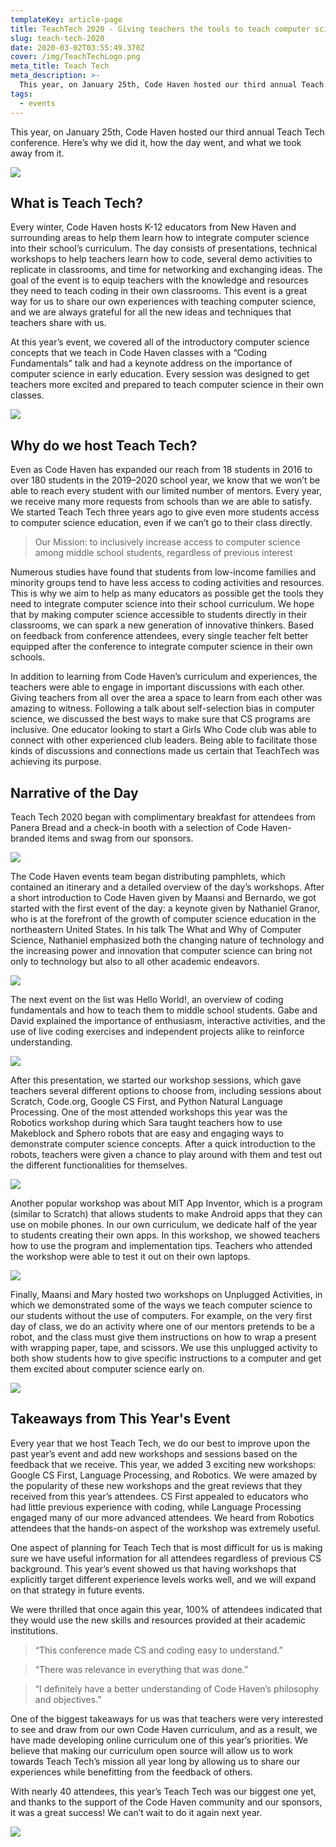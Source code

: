```yaml
---
templateKey: article-page
title: TeachTech 2020 - Giving teachers the tools to teach computer science
slug: teach-tech-2020
date: 2020-03-02T03:55:49.370Z
cover: /img/TeachTechLogo.png
meta_title: Teach Tech
meta_description: >-
  This year, on January 25th, Code Haven hosted our third annual Teach Tech conference. Here’s why we did it, how the day went, and what we took away from it.
tags:
  - events
---
```


This year, on January 25th, Code Haven hosted our third annual Teach Tech conference. Here’s why we did it, how the day went, and what we took away from it.

![](/img/TeachTechLogo.png)

## What is Teach Tech?

Every winter, Code Haven hosts K-12 educators from New Haven and surrounding areas to help them learn how to integrate computer science into their school’s curriculum. The day consists of presentations, technical workshops to help teachers learn how to code, several demo activities to replicate in classrooms, and time for networking and exchanging ideas. The goal of the event is to equip teachers with the knowledge and resources they need to teach coding in their own classrooms. This event is a great way for us to share our own experiences with teaching computer science, and we are always grateful for all the new ideas and techniques that teachers share with us.

At this year’s event, we covered all of the introductory computer science concepts that we teach in Code Haven classes with a “Coding Fundamentals” talk and had a keynote address on the importance of computer science in early education. Every session was designed to get teachers more excited and prepared to teach computer science in their own classes.

![](/img/TeachTechItinerary.png)

## Why do we host Teach Tech?

Even as Code Haven has expanded our reach from 18 students in 2016 to over 180 students in the 2019–2020 school year, we know that we won’t be able to reach every student with our limited number of mentors. Every year, we receive many more requests from schools than we are able to satisfy. We started Teach Tech three years ago to give even more students access to computer science education, even if we can’t go to their class directly.

> Our Mission: to inclusively increase access to computer science among middle school students, regardless of previous interest

Numerous studies have found that students from low-income families and minority groups tend to have less access to coding activities and resources. This is why we aim to help as many educators as possible get the tools they need to integrate computer science into their school curriculum. We hope that by making computer science accessible to students directly in their classrooms, we can spark a new generation of innovative thinkers. Based on feedback from conference attendees, every single teacher felt better equipped after the conference to integrate computer science in their own schools.

In addition to learning from Code Haven’s curriculum and experiences, the teachers were able to engage in important discussions with each other. Giving teachers from all over the area a space to learn from each other was amazing to witness. Following a talk about self-selection bias in computer science, we discussed the best ways to make sure that CS programs are inclusive. One educator looking to start a Girls Who Code club was able to connect with other experienced club leaders. Being able to facilitate those kinds of discussions and connections made us certain that TeachTech was achieving its purpose.

## Narrative of the Day

Teach Tech 2020 began with complimentary breakfast for attendees from Panera Bread and a check-in booth with a selection of Code Haven-branded items and swag from our sponsors.

![](/img/TeachTechMorning.png)

The Code Haven events team began distributing pamphlets, which contained an itinerary and a detailed overview of the day’s workshops. After a short introduction to Code Haven given by Maansi and Bernardo, we got started with the first event of the day: a keynote given by Nathaniel Granor, who is at the forefront of the growth of computer science education in the northeastern United States. In his talk The What and Why of Computer Science, Nathaniel emphasized both the changing nature of technology and the increasing power and innovation that computer science can bring not only to technology but also to all other academic endeavors.

![](/img/TeachTechIntro.png)

The next event on the list was Hello World!, an overview of coding fundamentals and how to teach them to middle school students. Gabe and David explained the importance of enthusiasm, interactive activities, and the use of live coding exercises and independent projects alike to reinforce understanding.

![](/img/TeachTechHelloWorld.png)

After this presentation, we started our workshop sessions, which gave teachers several different options to choose from, including sessions about Scratch, Code.org, Google CS First, and Python Natural Language Processing. One of the most attended workshops this year was the Robotics workshop during which Sara taught teachers how to use Makeblock and Sphero robots that are easy and engaging ways to demonstrate computer science concepts. After a quick introduction to the robots, teachers were given a chance to play around with them and test out the different functionalities for themselves.

![](/img/TeachTechRobots.png)

Another popular workshop was about MIT App Inventor, which is a program (similar to Scratch) that allows students to make Android apps that they can use on mobile phones. In our own curriculum, we dedicate half of the year to students creating their own apps. In this workshop, we showed teachers how to use the program and implementation tips. Teachers who attended the workshop were able to test it out on their own laptops.

![](/img/TeachTechWorkshop.png)

Finally, Maansi and Mary hosted two workshops on Unplugged Activities, in which we demonstrated some of the ways we teach computer science to our students without the use of computers. For example, on the very first day of class, we do an activity where one of our mentors pretends to be a robot, and the class must give them instructions on how to wrap a present with wrapping paper, tape, and scissors. We use this unplugged activity to both show students how to give specific instructions to a computer and get them excited about computer science early on.

![](/img/TeachTechUnplugged.png)

## Takeaways from This Year's Event

Every year that we host Teach Tech, we do our best to improve upon the past year’s event and add new workshops and sessions based on the feedback that we receive. This year, we added 3 exciting new workshops: Google CS First, Language Processing, and Robotics. We were amazed by the popularity of these new workshops and the great reviews that they received from this year’s attendees. CS First appealed to educators who had little previous experience with coding, while Language Processing engaged many of our more advanced attendees. We heard from Robotics attendees that the hands-on aspect of the workshop was extremely useful.

One aspect of planning for Teach Tech that is most difficult for us is making sure we have useful information for all attendees regardless of previous CS background. This year’s event showed us that having workshops that explicitly target different experience levels works well, and we will expand on that strategy in future events.

We were thrilled that once again this year, 100% of attendees indicated that they would use the new skills and resources provided at their academic institutions.

> “This conference made CS and coding easy to understand.”

> “There was relevance in everything that was done.”

> “I definitely have a better understanding of Code Haven’s philosophy and objectives.”

One of the biggest takeaways for us was that teachers were very interested to see and draw from our own Code Haven curriculum, and as a result, we have made developing online curriculum one of this year’s priorities. We believe that making our curriculum open source will allow us to work towards Teach Tech’s mission all year long by allowing us to share our experiences while benefitting from the feedback of others.

With nearly 40 attendees, this year’s Teach Tech was our biggest one yet, and thanks to the support of the Code Haven community and our sponsors, it was a great success! We can’t wait to do it again next year.

![](/img/TeachTechCollage.png)